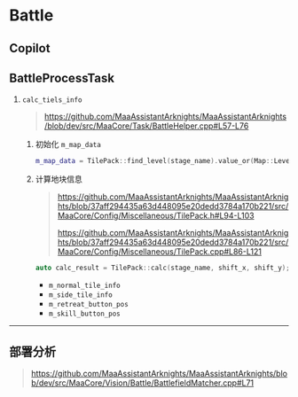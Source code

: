 # Battle



## Copilot

## BattleProcessTask

1. `calc_tiels_info`

    > https://github.com/MaaAssistantArknights/MaaAssistantArknights/blob/dev/src/MaaCore/Task/BattleHelper.cpp#L57-L76

    1. 初始化 `m_map_data`

        ```cpp
        m_map_data = TilePack::find_level(stage_name).value_or(Map::Level {});
        ```

    2. 计算地块信息

        > https://github.com/MaaAssistantArknights/MaaAssistantArknights/blob/37aff294435a63d448095e20dedd3784a170b221/src/MaaCore/Config/Miscellaneous/TilePack.h#L94-L103
        >
        > https://github.com/MaaAssistantArknights/MaaAssistantArknights/blob/37aff294435a63d448095e20dedd3784a170b221/src/MaaCore/Config/Miscellaneous/TilePack.cpp#L86-L121

        ```cpp
        auto calc_result = TilePack::calc(stage_name, shift_x, shift_y);
        ```

        - `m_normal_tile_info`
        - `m_side_tile_info`
        - `m_retreat_button_pos`
        - `m_skill_button_pos`

---

## 部署分析

> https://github.com/MaaAssistantArknights/MaaAssistantArknights/blob/dev/src/MaaCore/Vision/Battle/BattlefieldMatcher.cpp#L71

